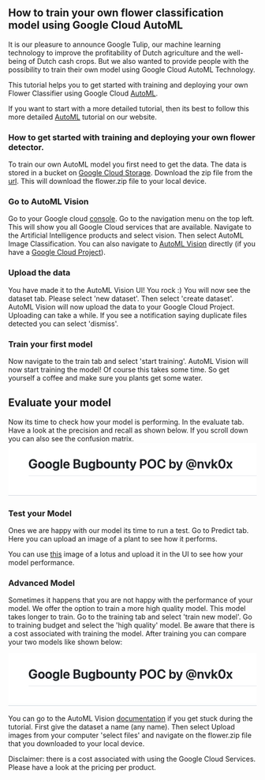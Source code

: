 ## How to train your own flower classification model using Google Cloud AutoML

It is our pleasure to announce Google Tulip, our machine learning technology to improve the profitability of Dutch agriculture and the well-being of Dutch cash crops. But we also wanted to provide people with the possibility to train their own model using Google Cloud AutoML Technology. 

This tutorial helps you to get started with training and deploying your own Flower Classifier using Google Cloud [AutoML](https://cloud.google.com/automl/). 

If you want to start with a more detailed tutorial, then its best to follow this more detailed [AutoML](https://cloud.google.com/vision/automl/docs/tutorial) tutorial on our website. 

### How to get started with training and deploying your own flower detector. 
To train our own AutoML model you first need to get the data. The data is stored in a bucket on [Google Cloud Storage](https://cloud.google.com/storage/). Download the zip file from the [url](https://storage.googleapis.com/flower-automl/flowers.zip). This will download the flower.zip file to your local device. 

### Go to AutoML Vision 
Go to your Google cloud [console](https://console.cloud.google.com). Go to the navigation menu on the top left. This will show you all Google Cloud services that are available. Navigate to the Artificial Intelligence products and select vision. Then select AutoML Image Classification. You can also navigate to [AutoML Vision](http://console.cloud.google.com/vision/) directly (if you have a [Google Cloud Project](https://cloud.google.com/resource-manager/docs/creating-managing-projects)). 

### Upload the data
You have made it to the AutoML Vision UI! You rock :) You will now see the dataset tab. Please select 'new dataset'. Then select 'create dataset'. AutoML Vision will now upload the data to your Google Cloud Project. Uploading can take a while. If you see a notification saying duplicate files detected you can select 'dismiss'. 

### Train your first model
Now navigate to the train tab and select 'start training'. AutoML Vision will now start training the model! Of course this takes some time. So get yourself a coffee and make sure you plants get some water. 

## Evaluate your model
Now its time to check how your model is performing. In the evaluate tab. Have a look at the precision and recall as shown below. If you scroll down you can also see the confusion matrix.
![Model Performance](https://github.com/Huize501/Images/blob/master/Screen%20Shot%202019-04-01%20at%202.37.46%20PM.png "model performance")


### Test your Model
Ones we are happy with our model its time to run a test. Go to Predict tab. Here you can upload an image of a plant to see how it performs. 

You can use [this](https://drive.google.com/open?id=1Jsyxivte28cT4LhifzlX_cFn4Ffz6KI_) image of a lotus and upload it in the UI to see how your model performance. 

### Advanced Model
Sometimes it happens that you are not happy with the performance of your model. We offer the option to train a more high quality model. This model takes longer to train. Go to the training tab and select 'train new model'. Go to training budget and select the 'high quality' model. Be aware that there is a cost associated with training the model. After training you can compare your two models like shown below:

![Compare models](https://github.com/Huize501/Images/blob/master/Screen%20Shot%202019-04-01%20at%203.28.16%20PM.png)

You can go to the AutoML Vision [documentation](https://cloud.google.com/automl/docs/) if you get stuck during the tutorial. First give the dataset a name (any name). Then select Upload images from your computer 'select files' and navigate on the flower.zip file that you downloaded to your local device. 

Disclaimer: there is a cost associated with using the Google Cloud Services. Please have a look at the pricing per product.